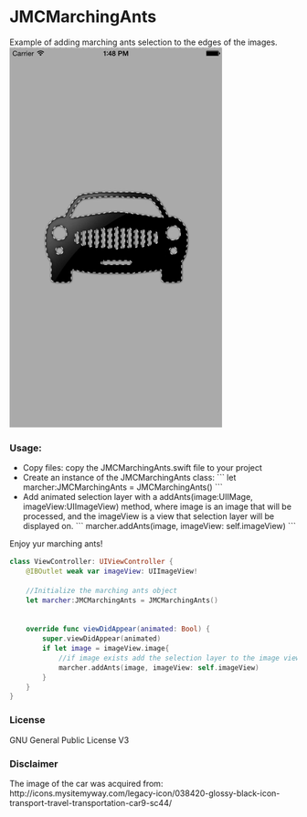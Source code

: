 # JMCMarchingAnts
Example of adding marching ants selection to the edges of the images.
![](https://raw.githubusercontent.com/izotx/JMCMarchingAnts/master/marchingAnts.gif)

<h3>Usage:</h3>
<ul>
<li>Copy files:
copy the JMCMarchingAnts.swift file to your project
</li>
<li> Create an instance of the JMCMarchingAnts class:
```   
 let marcher:JMCMarchingAnts = JMCMarchingAnts()
``` 
</li>
<li>
Add animated selection layer with a addAnts(image:UIIMage, imageView:UIImageView) method, where image is an image that will be processed, and the imageView is a view that selection layer will be displayed on. 
```
 marcher.addAnts(image, imageView: self.imageView)
```
</li>
</ul>

Enjoy yur marching ants! 


```Swift 
class ViewController: UIViewController {
    @IBOutlet weak var imageView: UIImageView!

    //Initialize the marching ants object
    let marcher:JMCMarchingAnts = JMCMarchingAnts()
    

    override func viewDidAppear(animated: Bool) {
        super.viewDidAppear(animated)
        if let image = imageView.image{
            //if image exists add the selection layer to the image view
            marcher.addAnts(image, imageView: self.imageView)
        }
    }
}
```
<h3>License</h3>
GNU General Public License V3
<h3>Disclaimer</h3>
The image of the car was acquired from: http://icons.mysitemyway.com/legacy-icon/038420-glossy-black-icon-transport-travel-transportation-car9-sc44/

